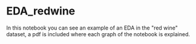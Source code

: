 # EDA_redwine
In this notebook you can see an example of an EDA in the "red wine" dataset, a pdf is included where each graph of the notebook is explained.
